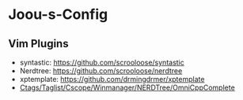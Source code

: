 # Joou-s-Config

## Vim Plugins

* syntastic: https://github.com/scrooloose/syntastic
* Nerdtree: https://github.com/scrooloose/nerdtree
* xptemplate: https://github.com/drmingdrmer/xptemplate
* [Ctags/Taglist/Cscope/Winmanager/NERDTree/OmniCppComplete](http://blog.csdn.net/bokee/article/details/6633193)
